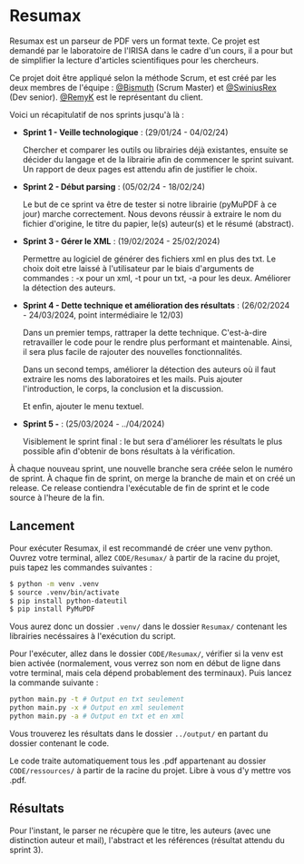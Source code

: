 # Resumax
Resumax est un parseur de PDF vers un format texte.
Ce projet est demandé par le laboratoire de l'IRISA dans le cadre d'un cours, il a pour but de simplifier la lecture d'articles scientifiques pour les chercheurs.

Ce projet doit être appliqué selon la méthode Scrum, et est créé par les deux membres de l'équipe : [@Bismuth](https://github.com/Bismuth10K) (Scrum Master) et [@SwiniusRex](https://github.com/SwiniusRex) (Dev senior). [@RemyK](https://github.com/RemyK) est le représentant du client.

Voici un récapitulatif de nos sprints jusqu'à là :
- **Sprint 1 - Veille technologique** : (29/01/24 - 04/02/24)

    Chercher et comparer les outils ou librairies déjà existantes, ensuite se décider du langage et de la librairie afin de commencer le sprint suivant.
    Un rapport de deux pages est attendu afin de justifier le choix.

- **Sprint 2 - Début parsing** : (05/02/24 - 18/02/24)

    Le but de ce sprint va être de tester si notre librairie (pyMuPDF à ce jour) marche correctement.
    Nous devons réussir à extraire le nom du fichier d'origine, le titre du papier, le(s) auteur(s) et le résumé (abstract).
    
- **Sprint 3 - Gérer le XML** : (19/02/2024 - 25/02/2024)

	Permettre au logiciel de générer des fichiers xml en plus des txt. Le choix doit etre laissé à l'utilisateur par le biais d'arguments de commandes : -x pour un xml, -t pour un txt, -a pour les deux.
	Améliorer la détection des auteurs.

- **Sprint 4 - Dette technique et amélioration des résultats** : (26/02/2024 - 24/03/2024, point intermédiaire le 12/03)

    Dans un premier temps, rattraper la dette technique.
    C'est-à-dire retravailler le code pour le rendre plus performant et maintenable.
    Ainsi, il sera plus facile de rajouter des nouvelles fonctionnalités.
    
    Dans un second temps, améliorer la détection des auteurs où il faut extraire les noms des laboratoires et les mails.
    Puis ajouter l'introduction, le corps, la conclusion et la discussion.

    Et enfin, ajouter le menu textuel.
    
- **Sprint 5 -** : (25/03/2024 - ../04/2024) 

    Visiblement le sprint final : le but sera d'améliorer les résultats le plus possible afin d'obtenir de bons résultats à la vérification.
	 
À chaque nouveau sprint, une nouvelle branche sera créée selon le numéro de sprint. À chaque fin de sprint, on merge la branche de main et on créé un release. Ce release contiendra l'exécutable de fin de sprint et le code source à l'heure de la fin.

## Lancement
Pour exécuter Resumax, il est recommandé de créer une venv python.
Ouvrez votre terminal, allez `CODE/Resumax/` à partir de la racine du projet, puis tapez les commandes suivantes :

```bash
$ python -m venv .venv
$ source .venv/bin/activate
$ pip install python-dateutil
$ pip install PyMuPDF
```

Vous aurez donc un dossier `.venv/` dans le dossier `Resumax/` contenant les librairies necéssaires à l'exécution du script.

Pour l'exécuter, allez dans le dossier `CODE/Resumax/`, vérifier si la venv est bien activée (normalement, vous verrez son nom en début de ligne dans votre terminal, mais cela dépend probablement des terminaux).
Puis lancez la commande suivante :

```bash
python main.py -t # Output en txt seulement
python main.py -x # Output en xml seulement
python main.py -a # Output en txt et en xml
```

Vous trouverez les résultats dans le dossier `../output/` en partant du dossier contenant le code.

Le code traite automatiquement tous les .pdf appartenant au dossier `CODE/ressources/` à partir de la racine du projet. 
Libre à vous d'y mettre vos .pdf.

## Résultats
Pour l'instant, le parser ne récupère que le titre, les auteurs (avec une distinction auteur et mail), l'abstract et les références (résultat attendu du sprint 3).

